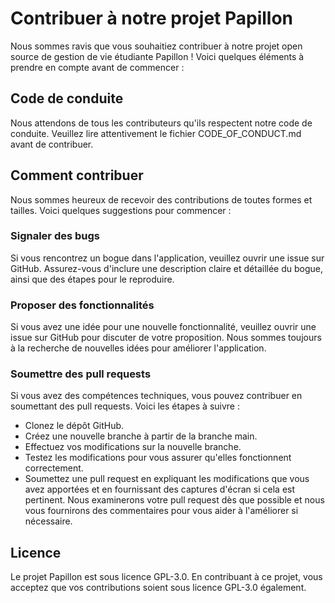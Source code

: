 # Contribuer à notre projet Papillon
Nous sommes ravis que vous souhaitiez contribuer à notre projet open source de gestion de vie étudiante Papillon ! Voici quelques éléments à prendre en compte avant de commencer :

## Code de conduite
Nous attendons de tous les contributeurs qu'ils respectent notre code de conduite. Veuillez lire attentivement le fichier CODE_OF_CONDUCT.md avant de contribuer.

## Comment contribuer
Nous sommes heureux de recevoir des contributions de toutes formes et tailles. Voici quelques suggestions pour commencer :

### Signaler des bugs
Si vous rencontrez un bogue dans l'application, veuillez ouvrir une issue sur GitHub. Assurez-vous d'inclure une description claire et détaillée du bogue, ainsi que des étapes pour le reproduire.

### Proposer des fonctionnalités
Si vous avez une idée pour une nouvelle fonctionnalité, veuillez ouvrir une issue sur GitHub pour discuter de votre proposition. Nous sommes toujours à la recherche de nouvelles idées pour améliorer l'application.

### Soumettre des pull requests
Si vous avez des compétences techniques, vous pouvez contribuer en soumettant des pull requests. Voici les étapes à suivre :

- Clonez le dépôt GitHub.
- Créez une nouvelle branche à partir de la branche main.
- Effectuez vos modifications sur la nouvelle branche.
- Testez les modifications pour vous assurer qu'elles fonctionnent correctement.
- Soumettez une pull request en expliquant les modifications que vous avez apportées et en fournissant des captures d'écran si cela est pertinent.
Nous examinerons votre pull request dès que possible et nous vous fournirons des commentaires pour vous aider à l'améliorer si nécessaire.

## Licence
Le projet Papillon est sous licence GPL-3.0. En contribuant à ce projet, vous acceptez que vos contributions soient sous licence GPL-3.0 également.
